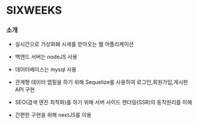 # SIXWEEKS

### 소개
- 실시간으로 가상화폐 시세를 받아오는 웹 어플리케이션

- 백엔드 서버는 nodeJS 사용
- 데이터베이스는 mysql 사용 
- 관계형 데이터 맵핑을 하기 위해 Sequelize를 사용하여 로그인,회원가입,게시판 API 구현
- SEO(검색 엔진 최적화)를 하기 위해 서버 사이드 렌더링(SSR)의 동작원리를 이해 
- 간편한 구현을 위해 nextJS를 이용
